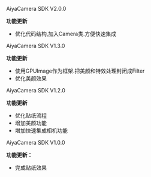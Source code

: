 AiyaCamera SDK V2.0.0
>
**功能更新**
- 优化代码结构,加入Camera类.方便快速集成

AiyaCamera SDK V1.3.0
>
**功能更新**
- 使用GPUImage作为框架.把美颜和特效处理封闭成Filter
- 优化美颜效果

AiyaCamera SDK V1.2.0
>
**功能更新**
- 优化贴纸流程
- 增加美颜功能
- 增加快速集成相机功能

AiyaCamera SDK V1.0.0
>
**功能更新：**
- 完成贴纸效果